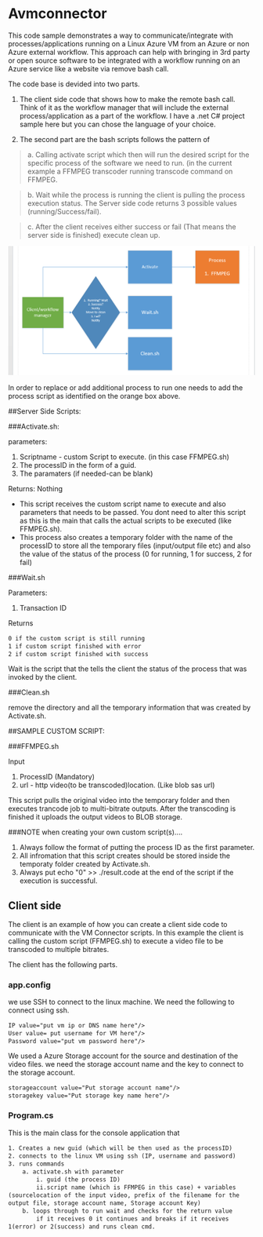 # Avmconnector
This code sample demonstrates a way to communicate/integrate with processes/applications running on a Linux Azure VM from an Azure or non Azure external workflow. This approach can help with bringing in 3rd party or open source software to be integrated with a workflow running on an Azure service like a website via remove bash call. 

The code base is devided into two parts.

1.  The client side code that shows how to make the remote bash call.  Think of it as the workflow manager that will 
include the external process/application as a part of the workflow.  I have a .net C# project sample here but you can chose the language of your choice.

2.  The second part are the bash scripts follows the pattern of 
  >a. Calling activate script which then will run the desired script for the specific process of the software we need to run. (in the current example a FFMPEG transcoder running transcode command on FFMPEG. 
  
  >b. Wait while the process is running the client is pulling the process execution status.  The Server side code returns 3 possible values (running/Success/fail).  
  
  >c. After the client receives either success or fail (That means the server side is finished) execute clean up. 
  
  
[![N|Solid](https://github.com/lukhand/Avmconnector/blob/master/Diagram.PNG)](https://github.com/lukhand/Avmconnector/blob/master/Diagram.PNG)

In order to replace or add additional process to run one needs to add the process script as identified on the orange box above.  

##Server Side Scripts:

###Activate.sh:

parameters:

1. Scriptname - custom Script to execute. (in this case FFMPEG.sh)
2. The processID in the form of a guid.
3. The paramaters (if needed-can be blank)

Returns: 
Nothing

 - This script receives the custom script name to execute and also parameters that needs to be passed. You dont need to alter this script as this is the main that calls the actual scripts to be executed (like FFMPEG.sh).   
 - This process also creates a temporary folder with the name of the processID to store all the temporary files (input/output file etc) and also the value of the status of the process (0 for running, 1 for success, 2 for fail)
  

###Wait.sh

Parameters:

1. Transaction ID

Returns

	0 if the custom script is still running
	1 if custom script finished with error
	2 if custom script finished with success

Wait is the script that the tells the client the status of the process that was invoked by the client.  

###Clean.sh

 remove the directory and all the temporary information that was created by Activate.sh.  


##SAMPLE CUSTOM SCRIPT:

###FFMPEG.sh

 Input
  1. ProcessID (Mandatory)
  2. url - http video(to be transcoded)location. (Like blob sas url)

This script pulls the original video into the temporary folder and then executes trancode job to multi-bitrate outputs. After the transcoding is finished it uploads the output videos to BLOB storage.  
	

###NOTE when creating your own custom script(s)....

1.  Always follow the format of putting the process ID as the first parameter.
2.  All infromation that this script creates should be stored inside the temporaty folder created by Activate.sh.  	 
3.  Always put echo "0" >> ./result.code at the end of the script if the execution is successful.  

## Client side
The client is an example of how you can create a client side code to communicate with the VM Connector scripts.  In this example the client is calling the custom script (FFMPEG.sh) to execute a video file to be transcoded to multiple bitrates. 

The client has the following parts. 

### app.config

we use SSH to connect to the linux machine. We need the following to connect using ssh.

    IP value="put vm ip or DNS name here"/>
    User value= put username for VM here"/>
    Password value="put vm password here"/>

We used a Azure Storage account for the source and destination of the video files.  we need the storage account name and the key to connect to the storage account.  

    storageaccount value="Put storage account name"/>
    storagekey value="Put storage key name here"/>


### Program.cs

This is the main class for the console application that 

	1. Creates a new guid (which will be then used as the processID) 
	2. connects to the linux VM using ssh (IP, username and password)
	3. runs commands
		a. activate.sh with parameter
			i. guid (the process ID)
			ii.script name (which is FFMPEG in this case) + variables (sourcelocation of the input video, prefix of the filename for the output file, storage account name, Storage account Key)
		b. loops through to run wait and checks for the return value
			if it receives 0 it continues and breaks if it receives 1(error) or 2(success) and runs clean cmd. 
